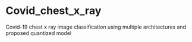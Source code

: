 # Covid_chest_x_ray
Covid-19 chest x ray image classification using multiple architectures and proposed quantized model
